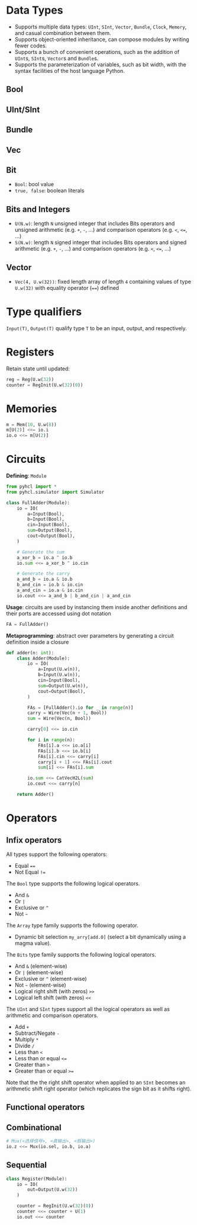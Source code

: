 # Data Types

- Supports multiple data types: `UInt`, `SInt`, `Vector`, `Bundle`, `Clock`, `Memory`, and casual combination between them.
- Supports object-oriented inheritance, can compose modules by writing fewer codes.
- Supports a bunch of convenient operations, such as the addition of `UInt`s, `SInt`s, `Vector`s and `Bundle`s.
- Supports the parameterization of variables, such as bit width, with the syntax facilities of the host language Python.

## Bool

## UInt/SInt

## Bundle

## Vec


## Bit
* `Bool`: bool value
* `true, false`: boolean literals

## Bits and Integers
* `U(N.w)`: length `N` unsigned integer that includes Bits operators and
  unsigned arithmetic (e.g. `+`, `-`, ...) and comparison operators (e.g.
  `<`, `<=`, ...)
* `S(N.w)`: length `N` signed integer that includes Bits operators and
  signed arithmetic (e.g. `+`, `-`, ...) and comparison operators (e.g.
  `<`, `<=`, ...)

## Vector
* `Vec(4, U.w(32))`: fixed length array of length `4` containing values of type
  `U.w(32)` with equality operator (`==`) defined


# Type qualifiers
`Input(T)`, `Output(T)` qualify type `T` to be an input, output, and
respectively.

# Registers
Retain state until updated:
```python
reg = Reg(U.w(32))
counter = RegInit(U.w(32)(0))
```

# Memories
```python
m = Mem(10, U.w(8))
m[U(2)] <<= io.i
io.o <<= m[U(2)]
```

# Circuits
**Defining**:  `Module`
```python
from pyhcl import *
from pyhcl.simulator import Simulator

class FullAdder(Module):
    io = IO(
        a=Input(Bool),
        b=Input(Bool),
        cin=Input(Bool),
        sum=Output(Bool),
        cout=Output(Bool),
    )

    # Generate the sum
    a_xor_b = io.a ^ io.b
    io.sum <<= a_xor_b ^ io.cin

    # Generate the carry
    a_and_b = io.a & io.b
    b_and_cin = io.b & io.cin
    a_and_cin = io.a & io.cin
    io.cout <<= a_and_b | b_and_cin | a_and_cin
```
**Usage**: circuits are used by instancing them inside another definitions and
  their ports are accessed using dot notation
```python
FA = FullAdder()
```

**Metaprogramming**: abstract over parameters by generating a circuit definition inside a closure
```python
def adder(n: int):
    class Adder(Module):
        io = IO(
            a=Input(U.w(n)),
            b=Input(U.w(n)),
            cin=Input(Bool),
            sum=Output(U.w(n)),
            cout=Output(Bool),
        )

        FAs = [FullAdder().io for _ in range(n)]
        carry = Wire(Vec(n + 1, Bool))
        sum = Wire(Vec(n, Bool))

        carry[0] <<= io.cin

        for i in range(n):
            FAs[i].a <<= io.a[i]
            FAs[i].b <<= io.b[i]
            FAs[i].cin <<= carry[i]
            carry[i + 1] <<= FAs[i].cout
            sum[i] <<= FAs[i].sum

        io.sum <<= CatVecH2L(sum)
        io.cout <<= carry[n]

    return Adder()
```

# Operators
## Infix operators
All types support the following operators:
- Equal `==`
- Not Equal `!=`

The `Bool` type supports the following logical operators.
- And `&`
- Or `|`
- Exclusive or `^`
- Not `~`

The `Array` type family supports the following operator.
- Dynamic bit selection `my_arry[add.O]` (select a bit dynamically using a magma value).

The `Bits` type family supports the following logical operators.
- And `&` (element-wise)
- Or `|` (element-wise)
- Exclusive or `^` (element-wise)
- Not `~` (element-wise)
- Logical right shift (with zeros) `>>`
- Logical left shift (with zeros) `<<`

The `UInt` and `SInt` types support all the logical operators
as well as arithmetic and comparison operators.
- Add `+`
- Subtract/Negate `-`
- Multiply `*`
- Divide `/`
- Less than `<`
- Less than or equal `<=`
- Greater than `>`
- Greater than or equal `>=`

Note that the the right shift operator when applied to an `SInt` becomes
an arithmetic shift right operator (which replicates the sign bit as it shifts right).

## Functional operators


## Combinational
```python
# Mux(<选择信号>, <真输出>, <假输出>)
io.z <<= Mux(io.sel, io.b, io.a)
```

## Sequential
```python
class Register(Module):
    io = IO(
        out=Output(U.w(32))
    )

    counter = RegInit(U.w(32)(0))
    counter <<= counter + U(1)
    io.out <<= counter
```